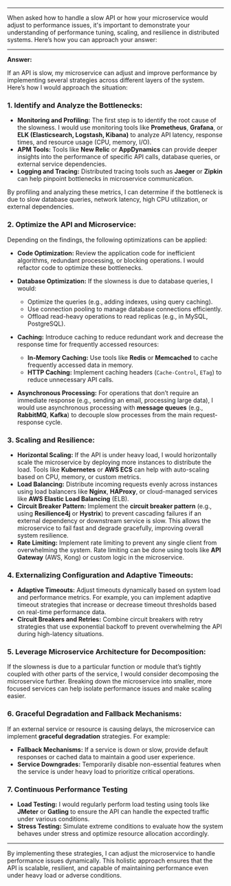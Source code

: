 -----------------------
When asked how to handle a slow API or how your microservice would adjust to performance issues, it's important to demonstrate your understanding of performance tuning, scaling, and resilience in distributed systems. Here’s how you can approach your answer:

---

**Answer:**

If an API is slow, my microservice can adjust and improve performance by implementing several strategies across different layers of the system. Here’s how I would approach the situation:

### 1. **Identify and Analyze the Bottlenecks:**
   - **Monitoring and Profiling:** The first step is to identify the root cause of the slowness. I would use monitoring tools like **Prometheus**, **Grafana**, or **ELK (Elasticsearch, Logstash, Kibana)** to analyze API latency, response times, and resource usage (CPU, memory, I/O).
   - **APM Tools:** Tools like **New Relic** or **AppDynamics** can provide deeper insights into the performance of specific API calls, database queries, or external service dependencies.
   - **Logging and Tracing:** Distributed tracing tools such as **Jaeger** or **Zipkin** can help pinpoint bottlenecks in microservice communication.

   By profiling and analyzing these metrics, I can determine if the bottleneck is due to slow database queries, network latency, high CPU utilization, or external dependencies.

### 2. **Optimize the API and Microservice:**
   Depending on the findings, the following optimizations can be applied:

   - **Code Optimization:** Review the application code for inefficient algorithms, redundant processing, or blocking operations. I would refactor code to optimize these bottlenecks.
   - **Database Optimization:** If the slowness is due to database queries, I would:
     - Optimize the queries (e.g., adding indexes, using query caching).
     - Use connection pooling to manage database connections efficiently.
     - Offload read-heavy operations to read replicas (e.g., in MySQL, PostgreSQL).

   - **Caching:** Introduce caching to reduce redundant work and decrease the response time for frequently accessed resources:
     - **In-Memory Caching:** Use tools like **Redis** or **Memcached** to cache frequently accessed data in memory.
     - **HTTP Caching:** Implement caching headers (`Cache-Control`, `ETag`) to reduce unnecessary API calls.

   - **Asynchronous Processing:** For operations that don’t require an immediate response (e.g., sending an email, processing large data), I would use asynchronous processing with **message queues** (e.g., **RabbitMQ**, **Kafka**) to decouple slow processes from the main request-response cycle.

### 3. **Scaling and Resilience:**
   - **Horizontal Scaling:** If the API is under heavy load, I would horizontally scale the microservice by deploying more instances to distribute the load. Tools like **Kubernetes** or **AWS ECS** can help with auto-scaling based on CPU, memory, or custom metrics.
   - **Load Balancing:** Distribute incoming requests evenly across instances using load balancers like **Nginx**, **HAProxy**, or cloud-managed services like **AWS Elastic Load Balancing** (ELB).
   - **Circuit Breaker Pattern:** Implement the **circuit breaker pattern** (e.g., using **Resilience4j** or **Hystrix**) to prevent cascading failures if an external dependency or downstream service is slow. This allows the microservice to fail fast and degrade gracefully, improving overall system resilience.
   - **Rate Limiting:** Implement rate limiting to prevent any single client from overwhelming the system. Rate limiting can be done using tools like **API Gateway** (AWS, Kong) or custom logic in the microservice.

### 4. **Externalizing Configuration and Adaptive Timeouts:**
   - **Adaptive Timeouts:** Adjust timeouts dynamically based on system load and performance metrics. For example, you can implement adaptive timeout strategies that increase or decrease timeout thresholds based on real-time performance data.
   - **Circuit Breakers and Retries:** Combine circuit breakers with retry strategies that use exponential backoff to prevent overwhelming the API during high-latency situations.

### 5. **Leverage Microservice Architecture for Decomposition:**
   If the slowness is due to a particular function or module that’s tightly coupled with other parts of the service, I would consider decomposing the microservice further. Breaking down the microservice into smaller, more focused services can help isolate performance issues and make scaling easier.

### 6. **Graceful Degradation and Fallback Mechanisms:**
   If an external service or resource is causing delays, the microservice can implement **graceful degradation** strategies. For example:
   - **Fallback Mechanisms:** If a service is down or slow, provide default responses or cached data to maintain a good user experience.
   - **Service Downgrades:** Temporarily disable non-essential features when the service is under heavy load to prioritize critical operations.

### 7. **Continuous Performance Testing**
   - **Load Testing:** I would regularly perform load testing using tools like **JMeter** or **Gatling** to ensure the API can handle the expected traffic under various conditions.
   - **Stress Testing:** Simulate extreme conditions to evaluate how the system behaves under stress and optimize resource allocation accordingly.

---

By implementing these strategies, I can adjust the microservice to handle performance issues dynamically. This holistic approach ensures that the API is scalable, resilient, and capable of maintaining performance even under heavy load or adverse conditions.